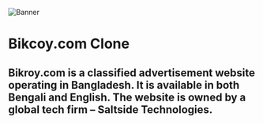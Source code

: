 ![Banner](https://blog.bikroy.com/en/wp-content/uploads/2019/06/33769762_1917050655023929_5117723428928880640_n.png)

# Bikcoy.com Clone

## Bikroy.com is a classified advertisement website operating in Bangladesh. It is available in both Bengali and English. The website is owned by a global tech firm – Saltside Technologies.
